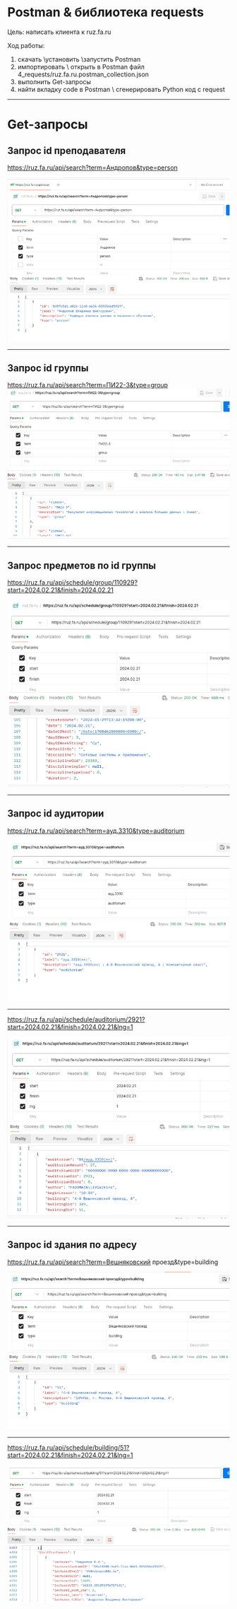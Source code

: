 # Postman & библиотека requests

Цель: написать клиента к ruz.fa.ru

Ход работы:
1) скачать \установить \запустить Postman
2) импортировать \ открыть в Postman файл 4_requests/ruz.fa.ru.postman_collection.json 
3) выполнить Get-запросы
4) найти вкладку code в Postman \ сгенерировать Python код c request
______

# Get-запросы

## Запрос id преподавателя

https://ruz.fa.ru/api/search?term=Андропов&type=person



![](img/2024-02-19_07-06-42.png)
_____
## Запрос id группы


https://ruz.fa.ru/api/search?term=ПИ22-3&type=group
![](img/2024-02-19_07-08-00.png)
______
## Запрос предметов по id группы

https://ruz.fa.ru/api/schedule/group/110929?start=2024.02.21&finish=2024.02.21

![](img/2024-02-19_07-09-20.png)
__________
## Запрос id аудитории

https://ruz.fa.ru/api/search?term=ауд.3310&type=auditorium


![](img/2024-02-19_07-29-24.png)
________

https://ruz.fa.ru/api/schedule/auditorium/2921?start=2024.02.21&finish=2024.02.21&lng=1

![](img/2024-02-19_07-31-44.png)
________
## Запрос id здания по адресу

https://ruz.fa.ru/api/search?term=Вешняковский проезд&type=building

![](img/2024-02-19_07-34-27.png)
_________
https://ruz.fa.ru/api/schedule/building/51?start=2024.02.21&finish=2024.02.21&lng=1

![](img/2024-02-19_07-38-19.png)